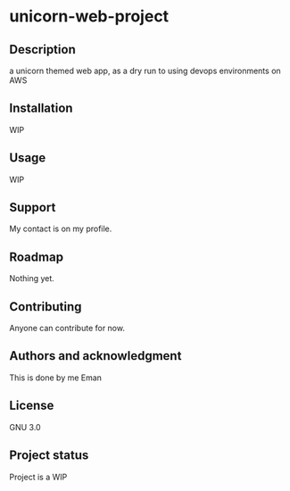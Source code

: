 # unicorn-web-project

## Description
a unicorn themed web app, as a dry run to using devops environments on AWS

## Installation
WIP

## Usage
WIP

## Support
My contact is on my profile.

## Roadmap
Nothing yet.

## Contributing
Anyone can contribute for now.

## Authors and acknowledgment
This is done by me Eman

## License
GNU 3.0

## Project status
Project is a WIP
